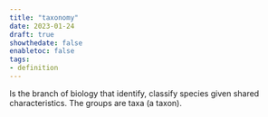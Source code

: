 ```yaml
---
title: "taxonomy"
date: 2023-01-24
draft: true
showthedate: false
enabletoc: false
tags:
- definition
---
```


Is the branch of biology that identify, classify species given shared characteristics. 
The groups are taxa (a taxon).

